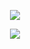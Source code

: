 <p align="center">
	<img src=https://github-profile-trophy.vercel.app/?username=GiuseppeBellamacina />
</p>
<p align="center">
	<img src=https://github-readme-stats.vercel.app/api?username=GiuseppeBellamacina&show_icons=true&count_private=true />
</p>
